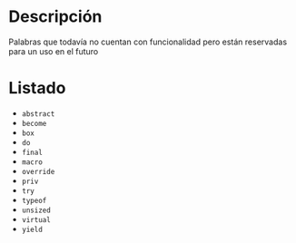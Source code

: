 # Descripción
Palabras que todavía no cuentan con funcionalidad pero están reservadas para un uso en el futuro

# Listado
-   `abstract`
-   `become`
-   `box`
-   `do`
-   `final`
-   `macro`
-   `override`
-   `priv`
-   `try`
-   `typeof`
-   `unsized`
-   `virtual`
-   `yield`